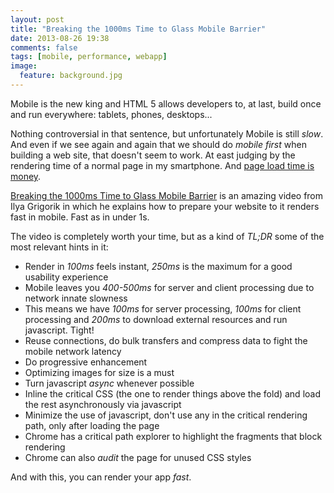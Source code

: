 ```yaml
---
layout: post
title: "Breaking the 1000ms Time to Glass Mobile Barrier"
date: 2013-08-26 19:38
comments: false
tags: [mobile, performance, webapp]
image:
  feature: background.jpg
---
```


Mobile is the new king and HTML 5 allows developers to, at last, build once and run everywhere: tablets, phones, desktops... 

<!-- more -->

Nothing controversial in that sentence, but unfortunately Mobile is still *slow*. And even if we see again and again that we should do *mobile first* when building a web site, that doesn't seem to work. At east judging by the rendering time of a normal page in my smartphone. And [page load time is money][2].

[Breaking the 1000ms Time to Glass Mobile Barrier][1] is an amazing video from Ilya Grigorik in which he explains how to prepare your website to it renders fast in mobile. Fast as in under 1s.

The video is completely worth your time, but as a kind of *TL;DR* some of the most relevant hints in it:

* Render in *100ms* feels instant, *250ms* is the maximum for a good usability experience
* Mobile leaves you *400-500ms* for server and client processing due to network innate slowness
* This means we have *100ms* for server processing, *100ms* for client processing and *200ms* to download external resources and run javascript. Tight!
* Reuse connections, do bulk transfers and compress data to fight the mobile network latency
* Do progressive enhancement
* Optimizing images for size is a must
* Turn javascript *async* whenever possible
* Inline the critical CSS (the one to render things above the fold) and load the rest asynchronously via javascript
* Minimize the use of javascript, don't use any in the critical rendering path, only after loading the page
* Chrome has a critical path explorer to highlight the fragments that block rendering
* Chrome can also *audit* the page for unused CSS styles

And with this, you can render your app *fast*. 

[1]: http://youtu.be/Il4swGfTOSM
[2]: http://www.fastcompany.com/1825005/how-one-second-could-cost-amazon-16-billion-sales
